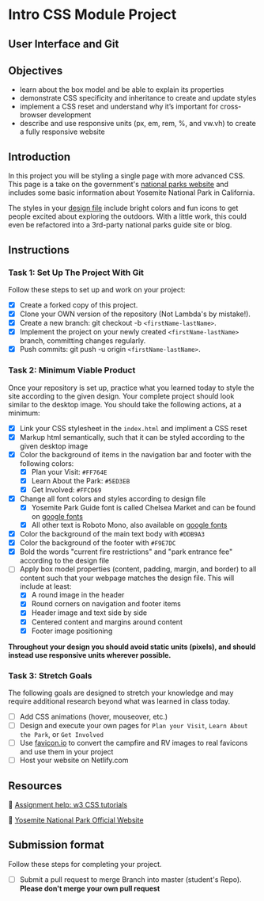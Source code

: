 # Intro CSS Module Project

## User Interface and Git

## Objectives

- learn about the box model and be able to explain its properties
- demonstrate CSS specificity and inheritance to create and update styles
- implement a CSS reset and understand why it’s important for cross-browser development
- describe and use responsive units (px, em, rem, %, and vw.vh) to create a fully responsive website

## Introduction

In this project you will be styling a single page with more advanced CSS. This page is a take on the government's [national parks website](https://www.nps.gov/yose/index.htm) and includes some basic information about Yosemite National Park in California.

The styles in your [design file](/design/desktop.jpg) include bright colors and fun icons to get people excited about exploring the outdoors. With a little work, this could even be refactored into a 3rd-party national parks guide site or blog.

## Instructions

### Task 1: Set Up The Project With Git

Follow these steps to set up and work on your project:

- [x] Create a forked copy of this project.
- [x] Clone your OWN version of the repository (Not Lambda's by mistake!).
- [x] Create a new branch: git checkout -b `<firstName-lastName>`.
- [x] Implement the project on your newly created `<firstName-lastName>` branch, committing changes regularly.
- [x] Push commits: git push -u origin `<firstName-lastName>`.

### Task 2: Minimum Viable Product

Once your repository is set up, practice what you learned today to style the site according to the given design. Your complete project should look similar to the desktop image. You should take the following actions, at a minimum:

- [x] Link your CSS stylesheet in the `index.html` and impliment a CSS reset 
- [x] Markup html semantically, such that it can be styled according to the given desktop image
- [x] Color the background of items in the navigation bar and footer with the following colors:
  - [x] Plan your Visit: `#FF764E`
  - [x] Learn About the Park: `#5ED3EB`
  - [x] Get Involved: `#FFCD69`
- [x] Change all font colors and styles according to design file
  - [x] Yosemite Park Guide font is called Chelsea Market and can be found on [google fonts](https://fonts.google.com/specimen/Chelsea+Market)
  - [x] All other text is Roboto Mono, also available on [google fonts](https://fonts.google.com/specimen/Roboto+Mono)
- [x] Color the background of the main text body with `#DDB9A3`
- [x] Color the background of the footer with `#F9E7DC`
- [x] Bold the words "current fire restrictions" and "park entrance fee" according to the design file
- [ ] Apply box model properties (content, padding, margin, and border) to all content such that your webpage matches the design file. This will include at least:
  - [x] A round image in the header
  - [x] Round corners on navigation and footer items
  - [x] Header image and text side by side
  - [x] Centered content and margins around content
  - [x] Footer image positioning

**Throughout your design you should avoid static units (pixels), and should instead use responsive units wherever possible.**


### Task 3: Stretch Goals

The following goals are designed to stretch your knowledge and may require additional research beyond what was learned in class today.

- [ ] Add CSS animations (hover, mouseover, etc.)
- [ ] Design and execute your own pages for `Plan your Visit`, `Learn About the Park`, or `Get Involved`
- [ ] Use [favicon.io](https://favicon.io/favicon-converter/) to convert the campfire and RV images to real favicons and use them in your project
- [ ] Host your website on Netlify.com

## Resources

👋 [Assignment help: w3 CSS tutorials](https://www.w3schools.com/css/)

👀 [Yosemite National Park Official Website](https://www.nps.gov/yose/index.htm)

## Submission format

Follow these steps for completing your project.

- [ ] Submit a pull request to merge <firstName-lastName> Branch into master (student's  Repo). **Please don't merge your own pull request**


